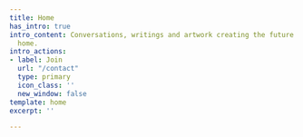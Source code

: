 ```yaml
---
title: Home
has_intro: true
intro_content: Conversations, writings and artwork creating the future of our island
  home.
intro_actions:
- label: Join
  url: "/contact"
  type: primary
  icon_class: ''
  new_window: false
template: home
excerpt: ''

---
```

